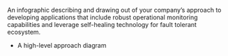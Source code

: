 An infographic describing and drawing out of your company’s approach to developing applications that include robust operational monitoring capabilities and leverage self-healing technology for fault tolerant ecosystem.

* A high-level approach diagram

